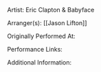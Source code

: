 Artist: Eric Clapton & Babyface

  

Arranger(s): [[Jason Lifton]]

  

Originally Performed At:

  

Performance Links:

  

Additional Information: